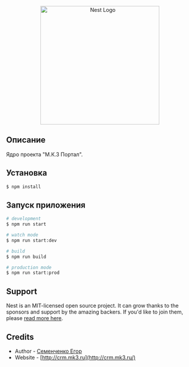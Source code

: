 <p align="center">
  <a href="http://mk3.ru/" target="blank"><img src="http://mk3.ru/themes/mk3new/assets/images/logo.svg" width="320" alt="Nest Logo" /></a>
</p>

[circleci-image]: https://img.shields.io/circleci/build/github/nestjs/nest/master?token=abc123def456
[circleci-url]: https://circleci.com/gh/nestjs/nest

## Описание

Ядро проекта "М.К.3 Портал".

## Установка

```bash
$ npm install
```

## Запуск приложения

```bash
# development
$ npm run start

# watch mode
$ npm run start:dev

# build
$ npm run build

# production mode
$ npm run start:prod
```

## Support

Nest is an MIT-licensed open source project. It can grow thanks to the sponsors and support by the amazing backers. If you'd like to join them, please [read more here](https://docs.nestjs.com/support).

## Credits

- Author - [Семенченко Егор](http://t.me/top_monroe)
- Website - [http://crm.mk3.ru](http://crm.mk3.ru/)


